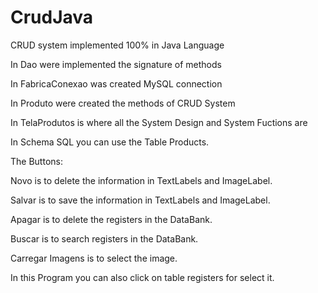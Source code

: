 # CrudJava
CRUD system implemented 100% in Java Language

In Dao were implemented the signature of methods

In FabricaConexao was created MySQL connection

In Produto were created the methods of CRUD System

In TelaProdutos is where all the System Design and System Fuctions are

In Schema SQL you can use the Table Products.

The Buttons:

Novo is to delete the information in TextLabels and ImageLabel.

Salvar is to save the information in TextLabels and ImageLabel.

Apagar is to delete the registers in the DataBank.

Buscar is to search registers in the DataBank.

Carregar Imagens is to select the image.

In this Program you can also click on table registers for select it.



